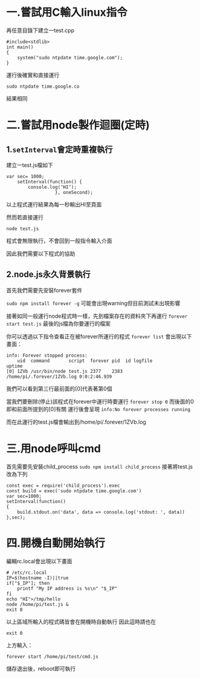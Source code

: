 # 一.嘗試用C輸入linux指令
再任意目錄下建立一test.cpp
```shell
#include<stdlib>
int main()
{
    system("sudo ntpdate time.google.com");
}
```
運行後確實和直接運行

`sudo ntpdate time.google.co`

結果相同

# 二.嘗試用node製作迴圈(定時)
## 1.`setInterval`會定時重複執行
建立一test.js檔如下
```shell
var sec= 1000;
    setInterval(function() {
        console.log(‘HI’);
                  }, oneSecond);
```
以上程式運行結果為每一秒輸出HI至頁面

然而若直接運行

`node test.js`

程式會無限執行，不會回到一般指令輸入介面

因此我們需要以下程式的協助
## 2.node.js永久背景執行
首先我們需要先安裝forever套件

```sudo npm install forever -g```
可能會出現warning但目前測試未出現影響

接著如同一般運行node程式時一樣，先到檔案存在的資料夾下再運行
```forever start test.js```
最後的js檔為你要運行的檔案

你可以透過以下指令查看正在被forever所運行的程式
```forever list```
會出現以下畫面：
```shell
info: Forever stopped process: 
    uid  command       script  forever pid  id logfile                    uptime
[0] 1ZVb /usr/bin/node test.js 2377    2383    /home/pi/.forever/1ZVb.log 0:0:2:46.939
```
我們可以看到第三行最前面的[0]代表著第0個

當我們要刪除(停止)該程式在forever中運行時要運行
```forever stop 0```
而後面的0即和前面所提到的[0]有關
運行後會呈現
```info:No forever processes running```

而在此運行的test.js檔會輸出到/home/pi/.forever/1ZVb.log

# 三.用node呼叫cmd
首先需要先安裝child_process
```sudo npm install child_process```
接著將test.js改為下列
```shell
const exec = require('child_process').exec
const build = exec('sudo ntpdate time.google.com') 
var sec=1000; 
setInterval(function() 
{ 
    build.stdout.on('data', data => console.log('stdout: ', data)) 
},sec);
```
# 四.開機自動開始執行
編輯rc.local會出現以下畫面

```shell
# /etc/rc.local
IP=$(hostname -I)||true
if["$_IP"]; then
    printf "My IP address is %s\n" "$_IP"
fi
echo "HI">/tmp/hello
node /home/pi/test.js &
exit 0
```
以上區域所輸入的程式碼皆會在開機時自動執行
因此這時請也在
```
exit 0
```
上方輸入：
```
forever start /home/pi/test/cmd.js
```
儲存退出後，reboot即可執行
